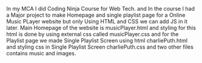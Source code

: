 In my MCA I did Coding Ninja Course for Web Tech. and In the course I had a Major project to make Homepage and single playlist page for a Online Music PLayer website but only Using HTML and CSS we can add JS in it later.
Main Homepage of the website is musicPlayer.html and styling for this html is done by using external css called musicPlayer.css and for the Playlist page we made Single Playlist Screen
using html charliePuth.html and styling css in Single Playlist Screen charliePuth.css and two other files contains music and images.

